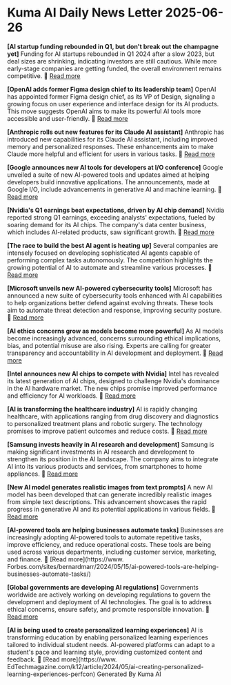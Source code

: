 # Kuma AI Daily News Letter 2025-06-26 

**[AI startup funding rebounded in Q1, but don't break out the champagne yet]**
Funding for AI startups rebounded in Q1 2024 after a slow 2023, but deal sizes are shrinking, indicating investors are still cautious. While more early-stage companies are getting funded, the overall environment remains competitive.
🔗 [Read more](https://techcrunch.com/2024/05/16/ai-startup-funding-rebounded-in-q1-but-dont-break-out-the-champagne-yet/)

**[OpenAI adds former Figma design chief to its leadership team]**
OpenAI has appointed former Figma design chief, as its VP of Design, signaling a growing focus on user experience and interface design for its AI products. This move suggests OpenAI aims to make its powerful AI tools more accessible and user-friendly.
🔗 [Read more](https://techcrunch.com/2024/05/16/openai-adds-former-figma-design-chief-to-its-leadership-team/)

**[Anthropic rolls out new features for its Claude AI assistant]**
Anthropic has introduced new capabilities for its Claude AI assistant, including improved memory and personalized responses. These enhancements aim to make Claude more helpful and efficient for users in various tasks.
🔗 [Read more](https://www.artificialintelligence-news.com/2024/05/16/anthropic-rolls-out-new-features-for-its-claude-ai-assistant/)

**[Google announces new AI tools for developers at I/O conference]**
Google unveiled a suite of new AI-powered tools and updates aimed at helping developers build innovative applications. The announcements, made at Google I/O, include advancements in generative AI and machine learning.
🔗 [Read more](https://www.infoq.com/news/2024/05/google-io-ai-tools/)

**[Nvidia's Q1 earnings beat expectations, driven by AI chip demand]**
Nvidia reported strong Q1 earnings, exceeding analysts' expectations, fueled by soaring demand for its AI chips. The company's data center business, which includes AI-related products, saw significant growth.
🔗 [Read more](https://www.cnbc.com/2024/05/15/nvidia-nvda-earnings-q1-2025.html)

**[The race to build the best AI agent is heating up]**
Several companies are intensely focused on developing sophisticated AI agents capable of performing complex tasks autonomously. The competition highlights the growing potential of AI to automate and streamline various processes.
🔗 [Read more](https://www.wired.com/story/ai-agents-are-coming-for-your-to-do-list/)

**[Microsoft unveils new AI-powered cybersecurity tools]**
Microsoft has announced a new suite of cybersecurity tools enhanced with AI capabilities to help organizations better defend against evolving threats. These tools aim to automate threat detection and response, improving security posture.
🔗 [Read more](https://www.securityweek.com/microsoft-unveils-new-ai-powered-cybersecurity-tools/)

**[AI ethics concerns grow as models become more powerful]**
As AI models become increasingly advanced, concerns surrounding ethical implications, bias, and potential misuse are also rising. Experts are calling for greater transparency and accountability in AI development and deployment.
🔗 [Read more](https://www.technologyreview.com/2024/05/16/1092548/ai-ethics-concerns-grow-as-models-become-more-powerful/)

**[Intel announces new AI chips to compete with Nvidia]**
Intel has revealed its latest generation of AI chips, designed to challenge Nvidia's dominance in the AI hardware market. The new chips promise improved performance and efficiency for AI workloads.
🔗 [Read more](https://www.tomshardware.com/news/intel-unveils-new-ai-chips-to-compete-with-nvidia)

**[AI is transforming the healthcare industry]**
AI is rapidly changing healthcare, with applications ranging from drug discovery and diagnostics to personalized treatment plans and robotic surgery. The technology promises to improve patient outcomes and reduce costs.
🔗 [Read more](https://www.pharmaceutical-technology.com/features/ai-is-transforming-the-healthcare-industry/)

**[Samsung invests heavily in AI research and development]**
Samsung is making significant investments in AI research and development to strengthen its position in the AI landscape. The company aims to integrate AI into its various products and services, from smartphones to home appliances.
🔗 [Read more](https://www.koreatimes.co.kr/www/tech/2024/05/133_374475.html)

**[New AI model generates realistic images from text prompts]**
A new AI model has been developed that can generate incredibly realistic images from simple text descriptions. This advancement showcases the rapid progress in generative AI and its potential applications in various fields.
🔗 [Read more](https://www.artificialintelligence-news.com/2024/05/16/new-ai-model-generates-realistic-images-from-text-prompts/)

**[AI-powered tools are helping businesses automate tasks]**
Businesses are increasingly adopting AI-powered tools to automate repetitive tasks, improve efficiency, and reduce operational costs. These tools are being used across various departments, including customer service, marketing, and finance.
🔗 [Read more](https://www. Forbes.com/sites/bernardmarr/2024/05/15/ai-powered-tools-are-helping-businesses-automate-tasks/)

**[Global governments are developing AI regulations]**
Governments worldwide are actively working on developing regulations to govern the development and deployment of AI technologies. The goal is to address ethical concerns, ensure safety, and promote responsible innovation.
🔗 [Read more](https://www.lexology.com/library/detail.aspx?g=a9186234-494f-494f-b296-9a799b3e063b)

**[AI is being used to create personalized learning experiences]**
AI is transforming education by enabling personalized learning experiences tailored to individual student needs. AI-powered platforms can adapt to a student's pace and learning style, providing customized content and feedback.
🔗 [Read more](https://www. EdTechmagazine.com/k12/article/2024/05/ai-creating-personalized-learning-experiences-perfcon)
Generated By Kuma AI